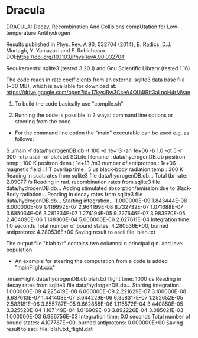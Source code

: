 # Dracula
DRACULA: Decay, Recombination And Collisions compUtation for Low-temperature Antihydrogen

Results published in Phys. Rev. A 90, 032704 (2014), B. Radics, D.J. Murtagh, Y. Yamazaki and F. Robicheaux
DOI:https://doi.org/10.1103/PhysRevA.90.032704

Requirements: sqlite3 (tested 3.20.1) and Gnu Scientific Library (tested 1.16)

The code reads in rate coefficients from an external sqlite3 data base file (~60 MB),
which is available for download at: https://drive.google.com/open?id=17kysiRw3CseA4OU4iRft3aLnoH4rMVae

1. To build the code basically use "compile.sh"

2. Running the code is possible in 2 ways: command line options or steering from the code.
- For the command line option the "main" executable can be used e.g. as follows:

$ ./main -f data/hydrogenDB.db -t 100 -d 1e+13 -an 1e+06 -b 1.0 -ot 5 -r 300 -otp ascii -of blah.txt
SQLite filename : data/hydrogenDB.db
positron temp : 100 K
positron dens : 1e+13 /m3
number of antiprotons : 1e+06
magnetic field : 1 T
overlap time : 5 us
black-body radiation temp : 300 K
Reading in scat.rates from sqlite3 file data/hydrogenDB.db...
Total tbr rate: 2.09077 /s
Reading in rad. recombination rates  from sqlite3 file data/hydrogenDB.db...
Adding stimulated absorption/emission due to Black-Body radiation...
Reading in decay rates  from sqlite3 file data/hydrogenDB.db...
Starting integration...
        1.000000E-09	         1.843444E-08
        6.000000E-09             1.419992E-07
        2.964199E-08             8.732732E-07
        1.071688E-07             3.685034E-06
        3.281334E-07             1.274194E-05
        9.227646E-07             3.983970E-05
        2.404090E-06             1.148360E-04
        5.000000E-06             2.627611E-04
Integration time: 1.0 seconds
Total number of bound states:         4.280536E+00, burned antiprotons:         4.280536E+00
Saving result to ascii file: blah.txt

The output file "blah.txt" contains two columns: n principal q.n. and level population.

- An example for steering the computation from a code is added "mainFlight.cxx"

./mainFlight data/hydrogenDB.db blah.txt
flight time: 1000 us
Reading in decay rates  from sqlite3 file data/hydrogenDB.db...
Starting integration...
        1.000000E-09	         4.225419E-08
        6.000000E-09             2.221629E-07
        3.100000E-08             9.637613E-07
        1.441408E-07             3.644229E-06
        6.358317E-07             1.252652E-05
        2.583181E-06             3.855787E-05
        9.662858E-06             1.116572E-04
        3.440850E-05             3.325520E-04
        1.167149E-04             1.016909E-03
        3.892226E-04             3.085021E-03
        1.000000E-03             6.996756E-03
Integration time: 0.0 seconds
Total number of bound states:         4.107787E+00, burned antiprotons:         0.000000E+00
Saving result to ascii file: blah.txt_flight.dat